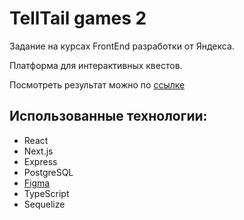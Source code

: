 # TellTail games 2
Задание на курсах FrontEnd разработки от Яндекса.

Платформа для интерактивных квестов.

Посмотреть результат можно по [ссылке](https://larindmitry777-task-2019.herokuapp.com/)

## Использованные технологии:

* React
* Next.js
* Express
* PostgreSQL
* [Figma](https://www.figma.com/file/2kQPxLC0N6CWbPMFRr2RFM/Telltail-Games-2?node-id=0%3A1)
* TypeScript
* Sequelize
